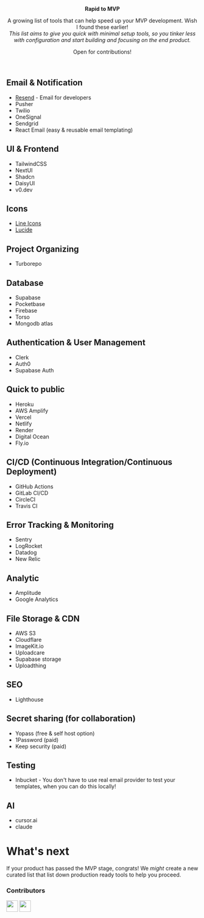 <p align="center"><strong>Rapid to MVP</strong></p>

<p align="center">
  A growing list of tools that can help speed up your MVP development. Wish I found these earlier! <br/>
  <em>This list aims to give you quick with minimal setup tools, so you tinker less with configuration and start building and focusing on the end product.</em>
</p>

<p align="center">
  Open for contributions!
</p>

<br/>

## Email & Notification
- [Resend](https://resend.com/) - Email for developers
- Pusher
- Twilio
- OneSignal
- Sendgrid
- React Email (easy & reusable email templating)

## UI & Frontend
- TailwindCSS
- NextUI
- Shadcn
- DaisyUI
- v0.dev

## Icons
- [Line Icons](https://lineicons.com/)
- [Lucide](https://lucide.dev/)

## Project Organizing
- Turborepo

## Database
- Supabase
- Pocketbase
- Firebase
- Torso
- Mongodb atlas

## Authentication & User Management
- Clerk
- Auth0
- Supabase Auth

## Quick to public
- Heroku
- AWS Amplify
- Vercel
- Netlify
- Render
- Digital Ocean
- Fly.io

## CI/CD (Continuous Integration/Continuous Deployment)
- GitHub Actions
- GitLab CI/CD
- CircleCI
- Travis CI
  
## Error Tracking & Monitoring
- Sentry
- LogRocket
- Datadog
- New Relic

## Analytic
- Amplitude
- Google Analytics

## File Storage & CDN
- AWS S3
- Cloudflare
- ImageKit.io
- Uploadcare
- Supabase storage
- Uploadthing

## SEO
- Lighthouse

## Secret sharing (for collaboration)
- Yopass (free & self host option)
- 1Password (paid)
- Keep security (paid)

## Testing
- Inbucket - You don't have to use real email provider to test your templates, when you can do this locally!

## AI
- cursor.ai
- claude

# What's next
If your product has passed the MVP stage, congrats! We *might* create a new curated list that list down production ready tools to help you proceed.

### Contributors
[<img src="https://github.com/Xavier-IV.png" width="30px;"/>](https://github.com/Xavier-IV) [<img src="https://github.com/eldyvoon.png" width="30px;"/>](https://github.com/eldyvoon)

